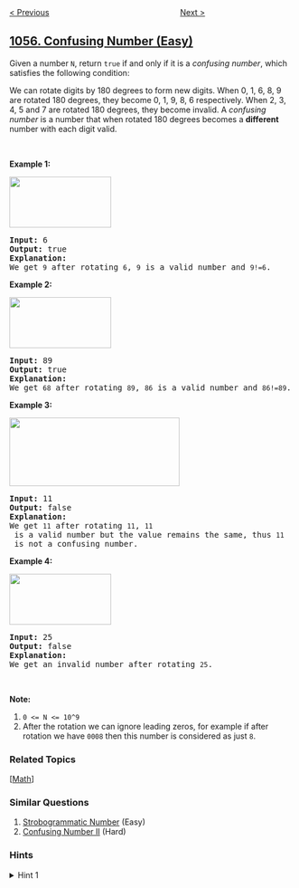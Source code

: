 <!--|This file generated by command(leetcode description); DO NOT EDIT.    |-->
<!--+----------------------------------------------------------------------+-->
<!--|@author    openset <openset.wang@gmail.com>                           |-->
<!--|@link      https://github.com/openset                                 |-->
<!--|@home      https://github.com/tonymontaro/leetcode-hints                        |-->
<!--+----------------------------------------------------------------------+-->

[< Previous](https://github.com/tonymontaro/leetcode-hints/tree/master/problems/shortest-way-to-form-string "Shortest Way to Form String")
　　　　　　　　　　　　　　　　
[Next >](https://github.com/tonymontaro/leetcode-hints/tree/master/problems/campus-bikes "Campus Bikes")

## [1056. Confusing Number (Easy)](https://leetcode.com/problems/confusing-number "易混淆数")

<p>Given a number <code>N</code>, return <code>true</code> if and only if it is a <em>confusing number</em>, which satisfies the following condition:</p>

<p>We can rotate digits by 180 degrees to form new digits. When 0, 1, 6, 8, 9 are rotated 180 degrees, they become 0, 1, 9, 8, 6 respectively. When 2, 3, 4, 5 and 7 are rotated 180 degrees, they become invalid. A <em>confusing number</em> is a number that when rotated 180 degrees becomes a <strong>different</strong> number with each digit valid.</p>

<p>&nbsp;</p>

<p><strong>Example 1:</strong></p>

<p><img alt="" src="https://assets.leetcode.com/uploads/2019/03/23/1268_1.png" style="width: 180px; height: 90px;" /></p>

<pre>
<strong>Input: </strong><span id="example-input-1-1">6</span>
<strong>Output: </strong><span id="example-output-1">true</span>
<strong>Explanation: </strong>
We get <code>9</code> after rotating <code>6</code>, <code>9</code> is a valid number and <code>9!=6</code>.
</pre>

<p><strong>Example 2:</strong></p>

<p><img alt="" src="https://assets.leetcode.com/uploads/2019/03/23/1268_2.png" style="width: 180px; height: 90px;" /></p>

<pre>
<strong>Input: </strong><span id="example-input-2-1">89</span>
<strong>Output: </strong><span id="example-output-2">true</span>
<strong>Explanation: </strong>
We get <code>68</code> after rotating <code>89</code>, <code>86</code> is a valid number and <code>86!=89</code>.
</pre>

<p><strong>Example 3:</strong></p>

<p><img alt="" src="https://assets.leetcode.com/uploads/2019/03/26/1268_3.png" style="width: 301px; height: 121px;" /></p>

<pre>
<strong>Input: </strong><span id="example-input-3-1">11</span>
<strong>Output: </strong><span id="example-output-3">false</span>
<strong>Explanation: </strong>
We get <code>11</code> after rotating <code>11</code>, <code>11</code> is a valid number but the value remains the same, thus <code>11</code> is not a confusing number.
</pre>

<p><strong>Example 4:</strong></p>

<p><img alt="" src="https://assets.leetcode.com/uploads/2019/03/23/1268_4.png" style="width: 180px; height: 90px;" /></p>

<pre>
<strong>Input: </strong><span id="example-input-4-1">25</span>
<strong>Output: </strong><span id="example-output-4">false</span>
<strong>Explanation: </strong>
We get an invalid number after rotating <code>25</code>.
</pre>

<p>&nbsp;</p>

<p><strong>Note:</strong></p>

<ol>
	<li><code>0 &lt;= N &lt;= 10^9</code></li>
	<li>After the rotation we can ignore leading zeros, for example if after rotation we have <code>0008</code>&nbsp;then this number is considered as just <code>8</code>.</li>
</ol>

### Related Topics
  [[Math](https://github.com/tonymontaro/leetcode-hints/tree/master/tag/math/README.md)]

### Similar Questions
  1. [Strobogrammatic Number](https://github.com/tonymontaro/leetcode-hints/tree/master/problems/strobogrammatic-number) (Easy)
  1. [Confusing Number II](https://github.com/tonymontaro/leetcode-hints/tree/master/problems/confusing-number-ii) (Hard)

### Hints
<details>
<summary>Hint 1</summary>
Reverse each digit with their corresponding new digit if an invalid digit is found the return -1. After reversing the digits just compare the reversed number with the original number.
</details>
